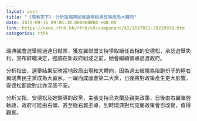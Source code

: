 ```yaml
---
layout: post
title: "《環看天下》：分析指瑞典國會選舉結果反映政局大轉向"
date: 2022-09-16 09:06:38.000000000 +08:00
link: https://news.rthk.hk/rthk/ch/component/k2/1667021-20220916.htm
categories: rthk
---
```


瑞典國會選舉經過連日點票，獲左翼聯盟支持爭取續任首相的安德松，承認選舉失利，宣布辭職決定，強調在新政府組成之前，她會繼續領導過渡政府。

分析指出，選舉結果反映當地政局出現較大轉向，因為過去被視為陪跑份子的極右翼瑞典民主黨成為大贏家，一躍而成國會第二大黨，日後將對政策產生更大影響，安德松都說對此亦深感不安。

分析又指，安德松及她領導的政黨，主張支持烏克蘭及親美政策，日後由右翼陣營執政，政府可能由右傾、甚至極右翼主導，到時瑞典對烏克蘭政策會否改變，值得觀察。
